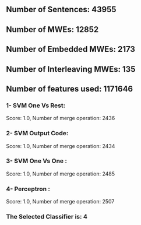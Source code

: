 ## Number of Sentences: 43955
## Number of MWEs: 12852

## Number of Embedded MWEs: 2173

## Number of Interleaving MWEs: 135
## Number of features used: 1171646

### 1- SVM One Vs Rest: 
Score: 1.0, Number of merge operation: 2436
### 2- SVM Output Code: 
Score: 1.0, Number of merge operation: 2434
### 3- SVM One Vs One : 
Score: 1.0, Number of merge operation: 2485
### 4- Perceptron : 
Score: 1.0, Number of merge operation: 2507
### The Selected Classifier is: 4
